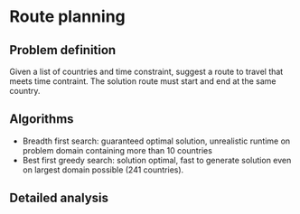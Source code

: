 # Route planning

## Problem definition
Given a list of countries and time constraint, suggest a route to travel that meets time contraint. The solution route must start and end at the same country.

## Algorithms
- Breadth first search: guaranteed optimal solution, unrealistic runtime on problem domain containing more than 10 countries
- Best first greedy search: solution optimal, fast to generate solution even on largest domain possible (241 countries).

## Detailed analysis
